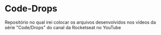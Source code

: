 # Code-Drops
Repositório no qual irei colocar os arquivos desenvolvidos nos vídeos da série "Code/Drops" do canal da Rocketseat no YouTube
